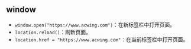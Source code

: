 ## window

- `window.open("https://www.acwing.com")`：在新标签栏中打开页面。
- `location.reload()`：刷新页面。
- `location.href = "https://www.acwing.com"`：在当前标签栏中打开页面。